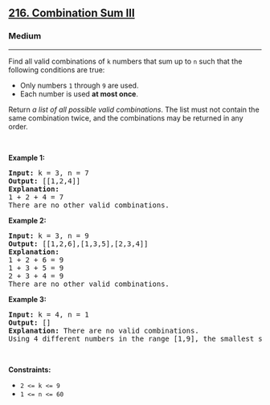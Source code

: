 <h2><a href="https://leetcode.com/problems/combination-sum-iii/">216. Combination Sum III</a></h2><h3>Medium</h3><hr><div style="user-select: auto;"><p style="user-select: auto;">Find all valid combinations of <code style="user-select: auto;">k</code> numbers that sum up to <code style="user-select: auto;">n</code> such that the following conditions are true:</p>

<ul style="user-select: auto;">
	<li style="user-select: auto;">Only numbers <code style="user-select: auto;">1</code> through <code style="user-select: auto;">9</code> are used.</li>
	<li style="user-select: auto;">Each number is used <strong style="user-select: auto;">at most once</strong>.</li>
</ul>

<p style="user-select: auto;">Return <em style="user-select: auto;">a list of all possible valid combinations</em>. The list must not contain the same combination twice, and the combinations may be returned in any order.</p>

<p style="user-select: auto;">&nbsp;</p>
<p style="user-select: auto;"><strong style="user-select: auto;">Example 1:</strong></p>

<pre style="user-select: auto;"><strong style="user-select: auto;">Input:</strong> k = 3, n = 7
<strong style="user-select: auto;">Output:</strong> [[1,2,4]]
<strong style="user-select: auto;">Explanation:</strong>
1 + 2 + 4 = 7
There are no other valid combinations.</pre>

<p style="user-select: auto;"><strong style="user-select: auto;">Example 2:</strong></p>

<pre style="user-select: auto;"><strong style="user-select: auto;">Input:</strong> k = 3, n = 9
<strong style="user-select: auto;">Output:</strong> [[1,2,6],[1,3,5],[2,3,4]]
<strong style="user-select: auto;">Explanation:</strong>
1 + 2 + 6 = 9
1 + 3 + 5 = 9
2 + 3 + 4 = 9
There are no other valid combinations.
</pre>

<p style="user-select: auto;"><strong style="user-select: auto;">Example 3:</strong></p>

<pre style="user-select: auto;"><strong style="user-select: auto;">Input:</strong> k = 4, n = 1
<strong style="user-select: auto;">Output:</strong> []
<strong style="user-select: auto;">Explanation:</strong> There are no valid combinations.
Using 4 different numbers in the range [1,9], the smallest sum we can get is 1+2+3+4 = 10 and since 10 &gt; 1, there are no valid combination.
</pre>

<p style="user-select: auto;">&nbsp;</p>
<p style="user-select: auto;"><strong style="user-select: auto;">Constraints:</strong></p>

<ul style="user-select: auto;">
	<li style="user-select: auto;"><code style="user-select: auto;">2 &lt;= k &lt;= 9</code></li>
	<li style="user-select: auto;"><code style="user-select: auto;">1 &lt;= n &lt;= 60</code></li>
</ul>
</div>